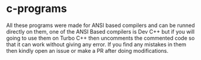 # c-programs
All these programs were made for ANSI based compilers and can be runned directly on them, one of the ANSI Based compilers is Dev C++ but if you will going to use them on Turbo C++ then uncomments the commented code so that it can work without giving any error.
If you find any mistakes in them then kindly open an issue or make a PR after doing modifications.

